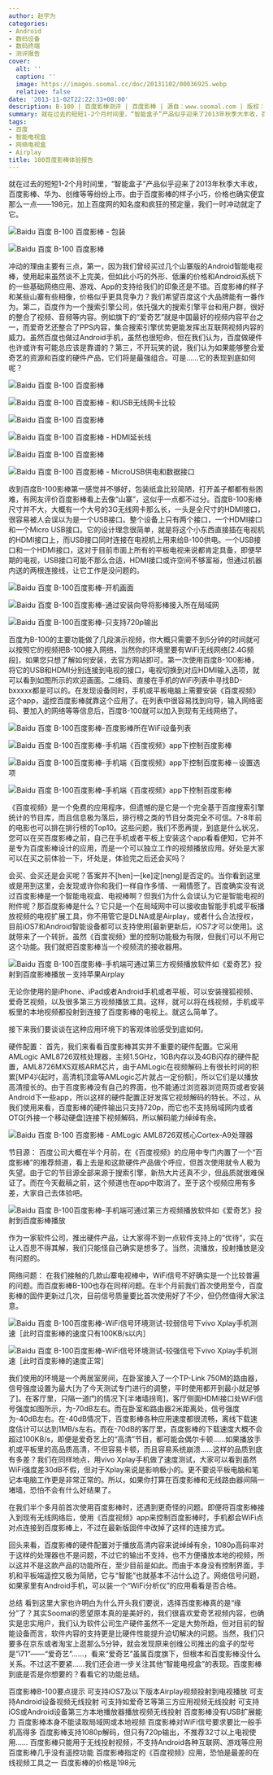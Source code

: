```yaml
---
author: 赵宇为
categories:
- Android
- 数码设备
- 数码终端
- 测评报告
cover:
  alt: ''
  caption: ''
  image: https://images.soomal.cc/doc/20131102/00036925.webp
  relative: false
date: '2013-11-02T22:22:33+08:00'
description: B-100 | 百度影棒测评 | 百度影棒 | 源自：www.soomal.com | 版权：原创 |  平均/总评分：09.21/129
summary: 就在过去的短短1-2个月时间里，“智能盒子”产品似乎迎来了2013年秋季大丰收，百度影棒、华为、创维等等纷纷上市。由于百度影棒的样子小巧，价格也确实便宜那么一点――198元，加上百度网的知名度和疯狂的预定量，我们一时冲动就定了它。
tags:
- 百度
- 智能电视盒
- 网络电视盒
- Airplay
title: 100百度影棒体验报告
---
```


就在过去的短短1-2个月时间里，“智能盒子”产品似乎迎来了2013年秋季大丰收，百度影棒、华为、创维等等纷纷上市。由于百度影棒的样子小巧，价格也确实便宜那么一点――198元，加上百度网的知名度和疯狂的预定量，我们一时冲动就定了它。



![Baidu 百度 B-100 百度影棒 - 包装](https://images.soomal.cc/doc/20131012/00036212.webp)



![Baidu 百度 B-100 百度影棒](https://images.soomal.cc/doc/20131012/00036213.webp)



冲动的理由主要有三点，第一，因为我们曾经买过几个山寨版的Android智能电视棒，使用起来虽然谈不上完美，但如此小巧的外形、低廉的价格和Android系统下的一些基础网络应用、游戏、App的支持给我们的印象还是不错。百度影棒的样子和某些山寨有些相像，价格似乎更具竞争力？我们希望百度这个大品牌能有一番作为。第二，百度作为一个搜索引擎公司，依托强大的搜索引擎平台和用户群，很好的整合了视频、音频等内容。例如旗下的“爱奇艺”就是中国最好的视频内容平台之一，而爱奇艺还整合了PPS内容，集合搜索引擎优势更能发挥出互联网视频内容的威力。虽然百度也做过Android手机，虽然也很短命，但在我们认为，百度做硬件也许或许有可能总应该是靠谱的？第三，不开玩笑的说，我们认为如果能够整合爱奇艺的资源和百度的硬件产品，它们将是最强组合。可是……它的表现到底如何呢？



![Baidu 百度 B-100 百度影棒](https://images.soomal.cc/doc/20131012/00036214_01.webp)



![Baidu 百度 B-100 百度影棒 - 和USB无线网卡比较](https://images.soomal.cc/doc/20131012/00036215_01.webp)



![Baidu 百度 B-100 百度影棒](https://images.soomal.cc/doc/20131012/00036218_01.webp)



![Baidu 百度 B-100 百度影棒 - HDMI延长线](https://images.soomal.cc/doc/20131012/00036219_01.webp)



![Baidu 百度 B-100 百度影棒](https://images.soomal.cc/doc/20131012/00036220_01.webp)



![Baidu 百度 B-100 百度影棒 - MicroUSB供电和数据接口](https://images.soomal.cc/doc/20131012/00036221_01.webp)



收到百度B-100影棒第一感觉并不够好，包装纸盒比较简陋，打开盖子都都有些困难，有网友评价百度影棒看上去像“山寨”，这似乎一点都不过分。百度B-100影棒尺寸并不大，大概有一个大号的3G无线网卡那么长，一头是全尺寸的HDMI接口，很容易被人会误以为是一个USB接口。整个设备上只有两个接口，一个HDMI接口和一个Micro USB接口。它的设计理念很简单，就是将这个小东西直接插在电视机的HDMI接口上，而USB接口同时连接在电视机上用来给B-100供电。一个USB接口和一个HDMI接口，这对于目前市面上所有的平板电视来说都肯定具备，即便早期的电视，USB接口可能不那么合适，HDMI接口或许空间不够富裕，但通过机器内送的两根连接线，让它工作是没问题的。



![Baidu 百度 B-100百度影棒-开机画面](https://images.soomal.cc/doc/20131102/00036912.webp)



![Baidu 百度 B-100百度影棒-通过安装向导将影棒接入所在局域网](https://images.soomal.cc/doc/20131102/00036913.webp)



![Baidu 百度 B-100百度影棒-只支持720p输出](https://images.soomal.cc/doc/20131102/00036914.webp)



百度为B-100的主要功能做了几段演示视频，你大概只需要不到5分钟的时间就可以按照它的视频把B-100接入网络，当然你的环境里要有WiFi无线网络[2.4G频段]，如果您只想了解如何安装，去官方网站即可。第一次使用百度B-100影棒，将它的USB和HDMI分别连接到电视的接口，电视切换到对应HDMI输入选项，就可以看到如图所示的欢迎画面。二维码、直接在手机的WiFi列表中寻找BD-bxxxxx都是可以的。在发现设备同时，手机或平板电脑上需要安装《百度视频》这个app，遥控百度影棒就靠这个应用了。在列表中很容易找到向导，输入网络密码、要加入的网络等等信息后，百度B-100就可以加入到现有无线网络了。



![Baidu 百度 B-100百度影棒-百度影棒所在WiFi设备列表](https://images.soomal.cc/doc/20131102/00036917_01.webp)



![Baidu 百度 B-100百度影棒-手机端《百度视频》app下控制百度影棒](https://images.soomal.cc/doc/20131102/00036918_01.webp)



![Baidu 百度 B-100百度影棒-手机端《百度视频》app下控制百度影棒－设置选项](https://images.soomal.cc/doc/20131102/00036919_01.webp)



![Baidu 百度 B-100百度影棒-手机端《百度视频》app下控制百度影棒](https://images.soomal.cc/doc/20131102/00036920_01.webp)



《百度视频》是一个免费的应用程序，但遗憾的是它是一个完全基于百度搜索引擎统计的节目库，而且信息极为落后，排行榜之类的节目分类完全不可信。7-8年前的电影也可以排在排行榜的Top10。这些问题，我们不愿再提，到底是什么状况，您可以在买百度影棒之前，自己在手机或者平板上安装这个app看看便知，它并不是专为百度影棒设计的应用，而是一个可以独立工作的视频播放应用。好处是大家可以在买之前体验一下，坏处是，体验完之后还会买吗？



会买、会买还是会买呢？答案并不[hen]一[ke]定[neng]是否定的。当你看到这里或是用到这里，会发现或许你和我们一样自作多情、一厢情愿了。百度确实没有说过百度影棒是一个智能电视盒、电视棒啊？但我们为什么会误认为它是智能电视的附件呢？那百度影棒是什么？它只是一个在局域网中可以接收由智能手机或平板播放视频的电视扩展工具，你不用管它是DLNA或是Airplay，或者什么合法授权，目前iOS7和Android智能设备都可以支持使用[最新更新后，iOS7才可以使用]。这就带来了一个转折。虽然《百度视频》里的控制功能极为有限，但我们可以不用它这个功能。我们就把百度影棒当一个视频流的接收器用。



![Baidu 百度 B-100百度影棒-手机端可通过第三方视频播放软件如《爱奇艺》投射到百度影棒播放－支持苹果Airplay](https://images.soomal.cc/doc/20131102/00036922.webp)



无论你使用的是iPhone、iPad或者Android手机或者平板，可以安装搜狐视频、爱奇艺视频，以及很多第三方视频播放工具。这样，就可以将在线视频，手机或平板里的本地视频都投射到连接了百度影棒的电视上。就这么简单了。



接下来我们要谈谈在这种应用环境下的客观体验感受到底如何。



硬件配置： 首先，我们来看看百度影棒其实并不重要的硬件配置。它采用AMLogic AML8726双核处理器，主频1.5GHz，1GB内存以及4GB闪存的硬件配置，AML8726MXS双核ARM芯片，由于AMLogic在视频解码上有很长时间的积累[MP4兴起时，高清机顶盒等AMLogic芯片就占一定份额]，所以它们是以播放高清擅长的。由于百度影棒没有自己的界面，也不能通过浏览器浏览网页或者安装Android下一些app，所以这样的硬件配置正好发挥它视频解码的特长。不过，从我们使用来看，百度影棒的硬件输出只支持720p，而它也不支持局域网内或者OTG[外接一个移动硬盘]连接下视频解码，所以解码能力绰绰有余。



![Baidu 百度 B-100 百度影棒 - AMLogic AML8726双核心Cortex-A9处理器](https://images.soomal.cc/doc/20131012/00036223.webp)



节目源： 百度公司大概在半个月前，在《百度视频》的应用中专门内置了一个“百度影棒”的推荐频道，看上去是和这款硬件产品做个呼应，但首次使用就令人极为失望。由于它的节目源全部来源于搜索引擎，新热大片还真不少，但品质就很难保证了。而在今天截稿之前，这个频道也在app中取消了。至于这个视频应用有多差，大家自己去体验吧。



![Baidu 百度 B-100百度影棒-手机端可通过第三方视频播放软件如《爱奇艺》投射到百度影棒播放](https://images.soomal.cc/doc/20131102/00036921.webp)



作为一家软件公司，推出硬件产品，让大家得不到一点软件支持上的“优待”，实在让人百思不得其解，我们只能怪自己确实是想多了。当然，流播放，投射播放是没有问题的。



网络问题： 在我们接触的几款山寨电视棒中，WiFi信号不好确实是一个比较普遍的问题。而百度影棒B-100也存在同样问题。在半个月前我们首次使用至今，百度影棒的固件更新过几次，目前信号质量要比首次使用好了不少，但仍然值得大家注意。



![Baidu 百度 B-100百度影棒-WiFi信号环境测试-较弱信号下vivo Xplay手机测速［此时百度影棒的速度只有100KB/s以内］](https://images.soomal.cc/doc/20131102/00036923_01.webp)



![Baidu 百度 B-100百度影棒-WiFi信号环境测试-较强信号下vivo Xplay手机测速［此时百度影棒的速度正常］](https://images.soomal.cc/doc/20131102/00036924_01.webp)



我们使用的环境是一个两居室房间，在卧室接入了一个TP-Link 750M的路由器，信号强度设置为最大[为了今天测试专门进行的调整，平时使用都开到最小就足够了]。在客厅里，只隔一道门的情况下[半堵墙拐弯]，客厅侧面HDMI接口处WiFi信号强度如图所示，为-70dB左右。而在卧室和路由器2米距离处，信号强度为-40dB左右。在-40dB情况下，百度影棒各种应用速度都很流畅，离线下载速度估计可以达到1MB/s左右。而在-70dB的客厅里，百度影棒的下载速度大概不会超过100KB/s，即便是爱奇艺上的“高清”节目，都可能会偶尔卡顿……如果播放手机或平板里的高品质高清，不但容易卡顿，而且容易系统崩溃……这样的品质到底有多差？我们在同样地点，用vivo Xplay手机做了速度测试，大家可以看到虽然WiFi强度差30dB不假，但对于Xplay来说是影响极小的。更不要说平板电脑和笔记本电脑工作更是非常正常的。所以，如果你打算在百度影棒和无线路由器间隔一堵墙，恐怕不会有什么好结果了。



在我们半个多月前首次使用百度影棒时，还遇到更奇怪的问题。即便将百度影棒接入到现有无线网络后，使用《百度视频》app来控制百度影棒时，手机都会WiFi点对点连接到百度影棒上，不过在最新版固件中改掉了这样的连接方式。



回头来看，百度影棒的硬件配置对于播放高清内容来说绰绰有余，1080p高码率对于这样的处理器也不是问题，不过它的输出不支持，也不方便播放本地的视频，所以这并不是这款产品的功能所在，至少目前是如此。而由于本身没有控制界面，手机和平板端遥控又极为简陋，它与“智能”也就基本不沾什么边了。网络信号问题，如果家里有Android手机，可以装一个“WiFi分析仪”的应用看看是否合格。



总结
 看到这里大家也许明白为什么开头我们要说，选择百度影棒真的是“缘分”了？其实Soomal的愿望原本真的是美好的，我们很喜欢爱奇艺视频内容，也确实是忠实用户，我们认为软件公司生产硬件虽然不一定是大势所趋，但对目前的智能设备而言，软件内容的支持更是比硬件性能提升迫切解决的问题。当然，我们只要多在京东或者淘宝上逛那么5分钟，就会发现原来创维公司推出的盒子的型号是”i71”――“爱奇艺”……，看来“爱奇艺”虽属百度旗下，但根本和百度影棒没什么关系。不过这不要紧……我们还会进一步关注其他“智能电视盒”的表现。百度影棒到底是否是你想要的？看看它的功能总结。

百度影棒B-100要点提示
可支持iOS7及以下版本Airplay视频投射到电视播放
可支持Android设备视频无线投射
可支持如爱奇艺等第三方应用视频无线投射
可支持iOS或Android设备第三方本地播放器播放视频无线投射
百度影棒没有USB扩展能力
百度影棒本身不能读取局域网或本地视频
百度影棒对WiFi信号要求要比一般手机高得多
百度影棒支持1080p解码，但只有720p输出，不推荐32寸以上电视使用……
百度影棒只能用于无线投射视频，不支持Android各种互联网、游戏等应用
百度影棒几乎没有遥控功能
百度影棒指定的《百度视频》应用，恐怕是最差的在线视频工具之一
百度影棒的价格是198元